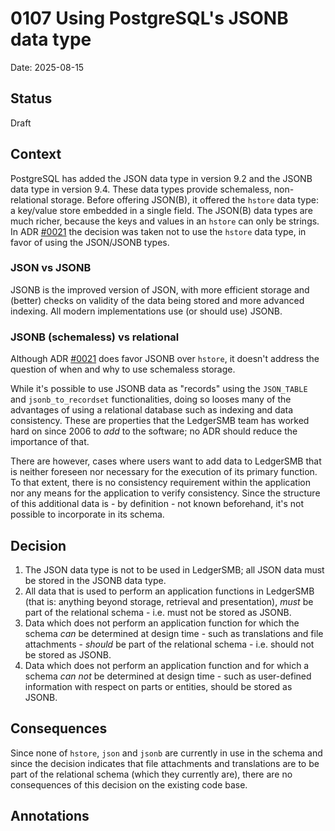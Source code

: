 # 0107 Using PostgreSQL's JSONB data type

Date: 2025-08-15

## Status

Draft

## Context

PostgreSQL has added the JSON data type in version 9.2 and the JSONB data type
in version 9.4. These data types provide schemaless, non-relational storage.
Before offering JSON(B), it offered the `hstore` data type: a key/value store
embedded in a single field. The JSON(B) data types are much richer, because the
keys and values in an `hstore` can only be strings. In ADR
[#0021](./0021-restricted-list-of-postgresql-extensions.md) the decision was
taken not to use the `hstore` data type, in favor of using the JSON/JSONB types.

### JSON vs JSONB

JSONB is the improved version of JSON, with more efficient storage and (better)
checks on validity of the data being stored and more advanced indexing. All
modern implementations use (or should use) JSONB.

### JSONB (schemaless) vs relational

Although ADR [#0021](./0021-restricted-list-of-postgresql-extensions.md) does
favor JSONB over `hstore`, it doesn't address the question of when and why to
use schemaless storage.

While it's possible to use JSONB data as "records" using the `JSON_TABLE` and
`jsonb_to_recordset` functionalities, doing so looses many of the advantages
of using a relational database such as indexing and data consistency. These
are properties that the LedgerSMB team has worked hard on since 2006 to *add*
to the software; no ADR should reduce the importance of that.

There are however, cases where users want to add data to LedgerSMB that is
neither foreseen nor necessary for the execution of its primary function. To
that extent, there is no consistency requirement within the application nor
any means for the application to verify consistency. Since the structure of
this additional data is - by definition - not known beforehand, it's not
possible to incorporate in its schema.

## Decision

1. The JSON data type is not to be used in LedgerSMB; all JSON data must
   be stored in the JSONB data type.
2. All data that is used to perform an application functions in LedgerSMB
   (that is: anything beyond storage, retrieval and presentation), *must*
   be part of the relational schema - i.e. must not be stored as JSONB.
3. Data which does not perform an application function for which the schema
   *can* be determined at design time - such as translations and file
   attachments - *should* be part of the relational schema - i.e. should not
   be stored as JSONB.
4. Data which does not perform an application function and for which a schema
   *can not* be determined at design time - such as user-defined information
   with respect on parts or entities, should be stored as JSONB.

## Consequences

Since none of `hstore`, `json` and `jsonb` are currently in use in the schema
and since the decision indicates that file attachments and translations are to
be part of the relational schema (which they currently are), there are no
consequences of this decision on the existing code base.

## Annotations

